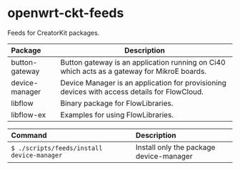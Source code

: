 # openwrt-ckt-feeds

Feeds for CreatorKit packages.

Package           | Description
:---------------- | -----------------------------
button-gateway    | Button gateway is an application running on Ci40 which acts as a gateway for MikroE boards.
device-manager    | Device Manager is an application for provisioning devices with access details for FlowCloud.
libflow           | Binary package for FlowLibraries.
libflow-ex        | Examples for using FlowLibraries.

Command                                         | Description
:---------------------------------------------- | :---------------------------------------
```$ ./scripts/feeds/install device-manager```  | Install only the package device-manager



